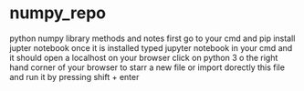 # numpy_repo
python numpy library methods and notes
first go to your cmd and pip install jupter notebook
once it is installed typed jupyter notebook in your cmd and it should open a localhost on your browser
click on python 3 o the right hand corner of your browser to starr a new file or
import dorectly this file and run it by pressing shift + enter

